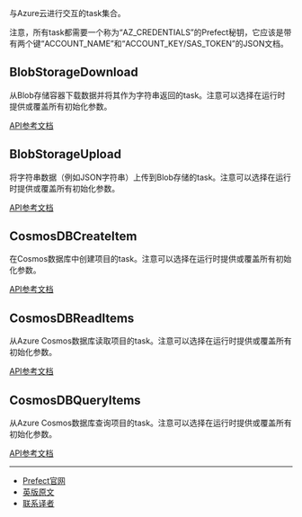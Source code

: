 与Azure云进行交互的task集合。

注意，所有task都需要一个称为“AZ_CREDENTIALS”的Prefect秘钥，它应该是带有两个键“ACCOUNT_NAME”和“ACCOUNT_KEY/SAS_TOKEN”的JSON文档。

## BlobStorageDownload

从Blob存储容器下载数据并将其作为字符串返回的task。注意可以选择在运行时提供或覆盖所有初始化参数。

[API参考文档](https://docs.prefect.io/api/latest/tasks/azure.html#prefect-tasks-azure-blobstorage-blobstoragedownload)

## BlobStorageUpload

将字符串数据（例如JSON字符串）上传到Blob存储的task。注意可以选择在运行时提供或覆盖所有初始化参数。

[API参考文档](https://docs.prefect.io/api/latest/tasks/azure.html#prefect-tasks-azure-blobstorage-blobstorageupload)

## CosmosDBCreateItem

在Cosmos数据库中创建项目的task。注意可以选择在运行时提供或覆盖所有初始化参数。

[API参考文档](https://docs.prefect.io/api/latest/tasks/azure.html#prefect-tasks-azure-cosmosdb-cosmosdbcreateitem)

## CosmosDBReadItems

从Azure Cosmos数据库读取项目的task。注意可以选择在运行时提供或覆盖所有初始化参数。

[API参考文档](https://docs.prefect.io/api/latest/tasks/azure.html#prefect-tasks-azure-cosmosdb-cosmosdbreaditems)

## CosmosDBQueryItems

从Azure Cosmos数据库查询项目的task。注意可以选择在运行时提供或覆盖所有初始化参数。

[API参考文档](https://docs.prefect.io/api/latest/tasks/azure.html#prefect-tasks-azure-cosmosdb-cosmosdbqueryitems)

***

- [Prefect官网](https://www.prefect.io/)
- [英版原文](https://docs.prefect.io/core/task_library/azure.html)
- [联系译者](https://github.com/listen-lavender)
